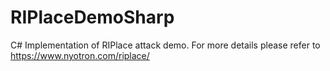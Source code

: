 # RIPlaceDemoSharp
C# Implementation of RIPlace attack demo. For more details please refer to https://www.nyotron.com/riplace/
